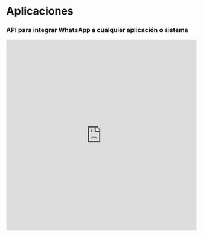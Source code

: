 # Aplicaciones

### API para integrar WhatsApp a cualquier aplicación o sistema

<iframe width="100%" height="505" src="https://www.youtube.com/embed/aALbSPeBPUk" title="YouTube video player" frameborder="0" allow="accelerometer; autoplay; clipboard-write; encrypted-media; gyroscope; picture-in-picture; web-share" allowfullscreen></iframe>
